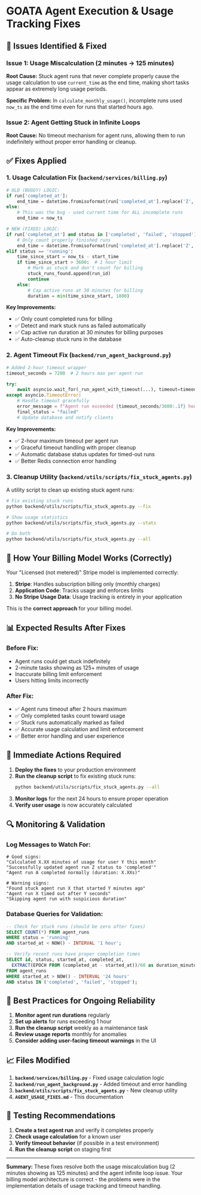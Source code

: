 # GOATA Agent Execution & Usage Tracking Fixes

## 🐛 **Issues Identified & Fixed**

### **Issue 1: Usage Miscalculation (2 minutes → 125 minutes)**

**Root Cause:** Stuck agent runs that never complete properly cause the usage calculation to use `current_time` as the end time, making short tasks appear as extremely long usage periods.

**Specific Problem:** In `calculate_monthly_usage()`, incomplete runs used `now_ts` as the end time even for runs that started hours ago.

### **Issue 2: Agent Getting Stuck in Infinite Loops**

**Root Cause:** No timeout mechanism for agent runs, allowing them to run indefinitely without proper error handling or cleanup.

## ✅ **Fixes Applied**

### **1. Usage Calculation Fix (`backend/services/billing.py`)**

```python
# OLD (BUGGY) LOGIC:
if run['completed_at']:
    end_time = datetime.fromisoformat(run['completed_at'].replace('Z', '+00:00')).timestamp()
else:
    # This was the bug - used current time for ALL incomplete runs
    end_time = now_ts  

# NEW (FIXED) LOGIC:
if run['completed_at'] and status in ['completed', 'failed', 'stopped']:
    # Only count properly finished runs
    end_time = datetime.fromisoformat(run['completed_at'].replace('Z', '+00:00')).timestamp()
elif status == 'running':
    time_since_start = now_ts - start_time
    if time_since_start > 3600:  # 1 hour limit
        # Mark as stuck and don't count for billing
        stuck_runs_found.append(run_id)
        continue
    else:
        # Cap active runs at 30 minutes for billing
        duration = min(time_since_start, 1800)
```

**Key Improvements:**
- ✅ Only count completed runs for billing
- ✅ Detect and mark stuck runs as failed automatically
- ✅ Cap active run duration at 30 minutes for billing purposes
- ✅ Auto-cleanup stuck runs in the database

### **2. Agent Timeout Fix (`backend/run_agent_background.py`)**

```python
# Added 2-hour timeout wrapper
timeout_seconds = 7200  # 2 hours max per agent run

try:
    await asyncio.wait_for(_run_agent_with_timeout(...), timeout=timeout_seconds)
except asyncio.TimeoutError:
    # Handle timeout gracefully
    error_message = f"Agent run exceeded {timeout_seconds/3600:.1f} hour timeout"
    final_status = "failed"
    # Update database and notify clients
```

**Key Improvements:**
- ✅ 2-hour maximum timeout per agent run
- ✅ Graceful timeout handling with proper cleanup
- ✅ Automatic database status updates for timed-out runs
- ✅ Better Redis connection error handling

### **3. Cleanup Utility (`backend/utils/scripts/fix_stuck_agents.py`)**

A utility script to clean up existing stuck agent runs:

```bash
# Fix existing stuck runs
python backend/utils/scripts/fix_stuck_agents.py --fix

# Show usage statistics
python backend/utils/scripts/fix_stuck_agents.py --stats

# Do both
python backend/utils/scripts/fix_stuck_agents.py --all
```

## 🔧 **How Your Billing Model Works (Correctly)**

Your "Licensed (not metered)" Stripe model is implemented correctly:

1. **Stripe**: Handles subscription billing only (monthly charges)
2. **Application Code**: Tracks usage and enforces limits
3. **No Stripe Usage Data**: Usage tracking is entirely in your application

This is the **correct approach** for your billing model.

## 📊 **Expected Results After Fixes**

### **Before Fix:**
- Agent runs could get stuck indefinitely
- 2-minute tasks showing as 125+ minutes of usage
- Inaccurate billing limit enforcement
- Users hitting limits incorrectly

### **After Fix:**
- ✅ Agent runs timeout after 2 hours maximum
- ✅ Only completed tasks count toward usage
- ✅ Stuck runs automatically marked as failed
- ✅ Accurate usage calculation and limit enforcement
- ✅ Better error handling and user experience

## 🚨 **Immediate Actions Required**

1. **Deploy the fixes** to your production environment
2. **Run the cleanup script** to fix existing stuck runs:
   ```bash
   python backend/utils/scripts/fix_stuck_agents.py --all
   ```
3. **Monitor logs** for the next 24 hours to ensure proper operation
4. **Verify user usage** is now accurately calculated

## 🔍 **Monitoring & Validation**

### **Log Messages to Watch For:**
```
# Good signs:
"Calculated X.XX minutes of usage for user Y this month"
"Successfully updated agent run Z status to 'completed'"
"Agent run A completed normally (duration: X.XXs)"

# Warning signs:
"Found stuck agent run X that started Y minutes ago"
"Agent run X timed out after Y seconds"
"Skipping agent run with suspicious duration"
```

### **Database Queries for Validation:**
```sql
-- Check for stuck runs (should be zero after fixes)
SELECT COUNT(*) FROM agent_runs 
WHERE status = 'running' 
AND started_at < NOW() - INTERVAL '1 hour';

-- Verify recent runs have proper completion times
SELECT id, status, started_at, completed_at, 
  EXTRACT(EPOCH FROM (completed_at - started_at))/60 as duration_minutes
FROM agent_runs 
WHERE started_at > NOW() - INTERVAL '24 hours'
AND status IN ('completed', 'failed', 'stopped');
```

## 🎯 **Best Practices for Ongoing Reliability**

1. **Monitor agent run durations** regularly
2. **Set up alerts** for runs exceeding 1 hour
3. **Run the cleanup script** weekly as a maintenance task
4. **Review usage reports** monthly for anomalies
5. **Consider adding user-facing timeout warnings** in the UI

## 📈 **Files Modified**

1. **`backend/services/billing.py`** - Fixed usage calculation logic
2. **`backend/run_agent_background.py`** - Added timeout and error handling
3. **`backend/utils/scripts/fix_stuck_agents.py`** - New cleanup utility
4. **`AGENT_USAGE_FIXES.md`** - This documentation

## 🔄 **Testing Recommendations**

1. **Create a test agent run** and verify it completes properly
2. **Check usage calculation** for a known user
3. **Verify timeout behavior** (if possible in a test environment)
4. **Run the cleanup script** on staging first

---

**Summary:** These fixes resolve both the usage miscalculation bug (2 minutes showing as 125 minutes) and the agent infinite loop issue. Your billing model architecture is correct - the problems were in the implementation details of usage tracking and timeout handling.